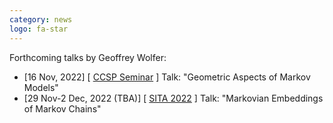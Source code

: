 ```yaml
---
category: news
logo: fa-star
---
```


Forthcoming talks by Geoffrey Wolfer:
<ul>
   <li> [16 Nov, 2022] [ <a href="http://ccsp.ece.umd.edu/" target="_blank">CCSP Seminar</a> ]  Talk: "Geometric Aspects of Markov Models" </li>
   <li> [29 Nov-2 Dec, 2022 (TBA)] [ <a href="https://www.ieice.org/ess/sita/SITA2022/cfp.html" target="_blank">SITA 2022</a> ]  Talk: "Markovian Embeddings of Markov Chains" </li>
</ul>

